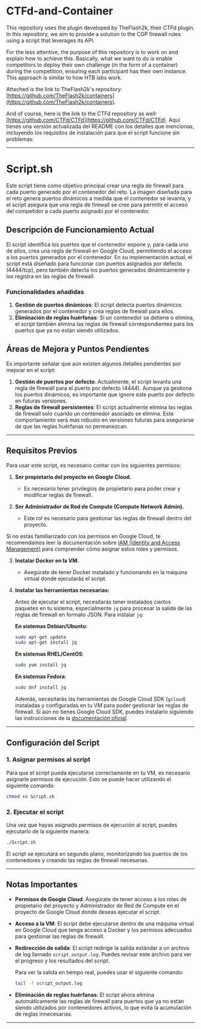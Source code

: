 # CTFd-and-Container
This repository uses the plugin developed by TheFlash2k, their CTFd plugin. In this repository, we aim to provide a solution to the CGP firewall rules using a script that leverages its API.

For the less attentive, the purpose of this repository is to work on and explain how to achieve this. Basically, what we want to do is enable competitors to deploy their own challenge (in the form of a container) during the competition, ensuring each participant has their own instance. This approach is similar to how HTB labs work.

Attached is the link to TheFlash2k's repository: [https://github.com/TheFlash2k/containers](https://github.com/TheFlash2k/containers).

And of course, here is the link to the CTFd repository as well: [https://github.com/CTFd/CTFd](https://github.com/CTFd/CTFd).
Aquí tienes una versión actualizada del README con los detalles que mencionas, incluyendo los requisitos de instalación para que el script funcione sin problemas:

---

# Script.sh

Este script tiene como objetivo principal crear una regla de firewall para cada puerto generado por el contenedor del reto. La imagen diseñada para el reto genera puertos dinámicos a medida que el contenedor se levanta, y el script asegura que una regla de firewall se cree para permitir el acceso del competidor a cada puerto asignado por el contenedor.

## Descripción de Funcionamiento Actual

El script identifica los puertos que el contenedor expone y, para cada uno de ellos, crea una regla de firewall en Google Cloud, permitiendo el acceso a los puertos generados por el contenedor. En su implementación actual, el script está diseñado para funcionar con puertos asignados por defecto (4444/tcp), pero también detecta los puertos generados dinámicamente y los registra en las reglas de firewall.

### Funcionalidades añadidas

1. **Gestión de puertos dinámicos**: El script detecta puertos dinámicos generados por el contenedor y crea reglas de firewall para ellos.
2. **Eliminación de reglas huérfanas**: Si un contenedor se detiene o elimina, el script también elimina las reglas de firewall correspondientes para los puertos que ya no están siendo utilizados.

## Áreas de Mejora y Puntos Pendientes

Es importante señalar que aún existen algunos detalles pendientes por mejorar en el script:

1. **Gestión de puertos por defecto**: Actualmente, el script levanta una regla de firewall para el puerto por defecto (4444). Aunque ya gestiona los puertos dinámicos, es importante que ignore este puerto por defecto en futuras versiones.
2. **Reglas de firewall persistentes**: El script actualmente elimina las reglas de firewall solo cuando un contenedor asociado se elimina. Este comportamiento será más robusto en versiones futuras para asegurarse de que las reglas huérfanas no permanezcan.

---

## Requisitos Previos

Para usar este script, es necesario contar con los siguientes permisos:

1. **Ser propietario del proyecto en Google Cloud.**
   - Es necesario tener privilegios de propietario para poder crear y modificar reglas de firewall.
   
2. **Ser Administrador de Red de Compute (Compute Network Admin).**
   - Este rol es necesario para gestionar las reglas de firewall dentro del proyecto.

Si no estás familiarizado con los permisos en Google Cloud, te recomendamos leer la documentación sobre [IAM (Identity and Access Management)](https://cloud.google.com/iam) para comprender cómo asignar estos roles y permisos.

3. **Instalar Docker en la VM.**
   - Asegúrate de tener Docker instalado y funcionando en la máquina virtual donde ejecutarás el script.
   
4. **Instalar las herramientas necesarias:**

   Antes de ejecutar el script, necesitarás tener instalados ciertos paquetes en tu sistema, especialmente `jq` para procesar la salida de las reglas de firewall en formato JSON. Para instalar `jq`:

   **En sistemas Debian/Ubuntu**:
   ```bash
   sudo apt-get update
   sudo apt-get install jq
   ```

   **En sistemas RHEL/CentOS**:
   ```bash
   sudo yum install jq
   ```

   **En sistemas Fedora**:
   ```bash
   sudo dnf install jq
   ```

   Además, necesitarás las herramientas de Google Cloud SDK (`gcloud`) instaladas y configuradas en tu VM para poder gestionar las reglas de firewall. Si aún no tienes Google Cloud SDK, puedes instalarlo siguiendo las instrucciones de la [documentación oficial](https://cloud.google.com/sdk/docs/install).

---

## Configuración del Script

### 1. Asignar permisos al script

Para que el script pueda ejecutarse correctamente en tu VM, es necesario asignarle permisos de ejecución. Esto se puede hacer utilizando el siguiente comando:

```bash
chmod +x Script.sh
```

### 2. Ejecutar el script

Una vez que hayas asignado permisos de ejecución al script, puedes ejecutarlo de la siguiente manera:

```bash
./Script.sh
```

El script se ejecutará en segundo plano, monitorizando los puertos de los contenedores y creando las reglas de firewall necesarias.

---

## Notas Importantes

- **Permisos de Google Cloud**: Asegúrate de tener acceso a los roles de propietario del proyecto y Administrador de Red de Compute en el proyecto de Google Cloud donde deseas ejecutar el script.
  
- **Acceso a la VM**: El script debe ejecutarse dentro de una máquina virtual en Google Cloud que tenga acceso a Docker y los permisos adecuados para gestionar las reglas de firewall.

- **Redirección de salida**: El script redirige la salida estándar a un archivo de log llamado `script_output.log`. Puedes revisar este archivo para ver el progreso y los resultados del script.

    Para ver la salida en tiempo real, puedes usar el siguiente comando:

    ```bash
    tail -f script_output.log
    ```

- **Eliminación de reglas huérfanas**: El script ahora elimina automáticamente las reglas de firewall para puertos que ya no están siendo utilizados por contenedores activos, lo que evita la acumulación de reglas innecesarias.

---
